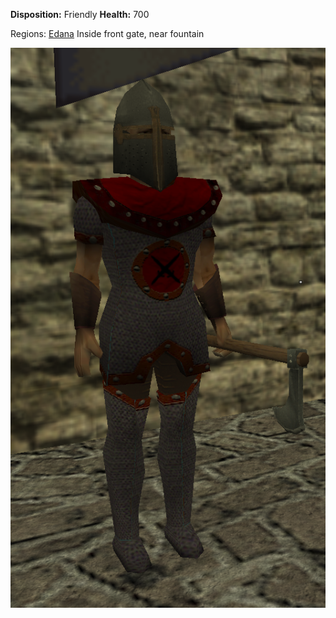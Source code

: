 **Disposition:** Friendly
**Health:** 700

Regions:
	[Edana](../Edana.md)
		Inside front gate, near fountain

![](../../../articleassets/npc/npc-guard.png)